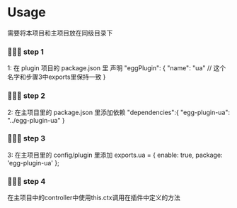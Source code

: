 # Usage
需要将本项目和主项目放在同级目录下

### 🚀🚀🚀 step 1
1: 在 plugin 项目的 package.json 里 声明
    "eggPlugin": {
      "name": "ua" // 这个名字和步骤3中exports里保持一致
    }

### 🚀🚀🚀 step 2
2: 在主项目里的 package.json 里添加依赖
    "dependencies":{
       "egg-plugin-ua": "../egg-plugin-ua"
    }

### 🚀🚀🚀 step 3
3: 在主项目里的 config/plugin 里添加
    exports.ua = {
      enable: true,
      package: 'egg-plugin-ua'
    };

### 🚀🚀🚀 step 4
  在主项目中的controller中使用this.ctx调用在插件中定义的方法